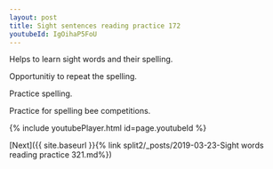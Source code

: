 ```yaml
---
layout: post
title: Sight sentences reading practice 172
youtubeId: IgOihaP5FoU
---
```

 
 
Helps to learn sight words and their spelling.

Opportunitiy to repeat the spelling. 

Practice spelling. 
 
Practice for spelling bee competitions. 
 
{% include youtubePlayer.html id=page.youtubeId %}
 
 

[Next]({{ site.baseurl }}{% link  split2/_posts/2019-03-23-Sight words reading practice 321.md%})
 
